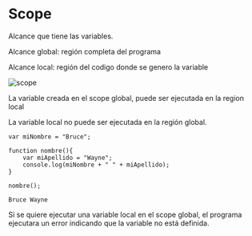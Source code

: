# Scope

Alcance que tiene las variables.

Alcance global: región completa del programa

Alcance local: región del codigo donde se genero la variable

![scope]()

La variable creada en el scope global, puede ser ejecutada en la region local

La variable local no puede ser ejecutada en la región global.

````
var miNombre = "Bruce";

function nombre(){
    var miApellido = "Wayne";
    console.log(miNombre + " " + miApellido);
}

nombre();

Bruce Wayne
````
Si se quiere ejecutar una variable local en el scope global, el programa ejecutara un error indicando que la variable no está definida.